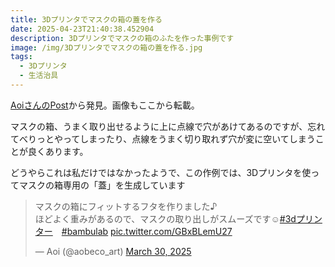 ```yaml
---
title: 3Dプリンタでマスクの箱の蓋を作る
date: 2025-04-23T21:40:38.452904
description: 3Dプリンタでマスクの箱のふたを作った事例です
image: /img/3Dプリンタでマスクの箱の蓋を作る.jpg
tags:
  - 3Dプリンタ
  - 生活治具
---
```

[AoiさんのPost](https://x.com/aobeco_art/status/1906331897468518587)から発見。画像もここから転載。

マスクの箱、うまく取り出せるように上に点線で穴があけてあるのですが、忘れてべりっとやってしまったり、点線をうまく切り取れず穴が変に空いてしまうことが良くあります。

どうやらこれは私だけではなかったようで、この作例では、3Dプリンタを使ってマスクの箱専用の「蓋」を生成しています


<blockquote class="twitter-tweet"><p lang="ja" dir="ltr">マスクの箱にフィットするフタを作りました♪<br>ほどよく重みがあるので、マスクの取り出しがスムーズです☺️<a href="https://twitter.com/hashtag/3d%E3%83%97%E3%83%AA%E3%83%B3%E3%82%BF%E3%83%BC?src=hash&amp;ref_src=twsrc%5Etfw">#3dプリンター</a>　<a href="https://twitter.com/hashtag/bambulab?src=hash&amp;ref_src=twsrc%5Etfw">#bambulab</a> <a href="https://t.co/GBxBLemU27">pic.twitter.com/GBxBLemU27</a></p>&mdash; Aoi (@aobeco_art) <a href="https://twitter.com/aobeco_art/status/1906331897468518587?ref_src=twsrc%5Etfw">March 30, 2025</a></blockquote>
<script async src="https://platform.twitter.com/widgets.js" charset="utf-8"></script>



